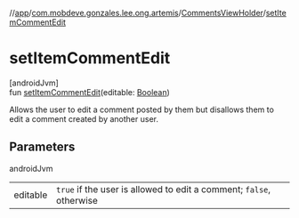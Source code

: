 //[app](../../../index.md)/[com.mobdeve.gonzales.lee.ong.artemis](../index.md)/[CommentsViewHolder](index.md)/[setItemCommentEdit](set-item-comment-edit.md)

# setItemCommentEdit

[androidJvm]\
fun [setItemCommentEdit](set-item-comment-edit.md)(editable: [Boolean](https://kotlinlang.org/api/latest/jvm/stdlib/kotlin/-boolean/index.html))

Allows the user to edit a comment posted by them but disallows them to edit a comment created by another user.

## Parameters

androidJvm

| | |
|---|---|
| editable | <code>true</code> if the user is allowed to edit a comment; <code>false</code>, otherwise |
